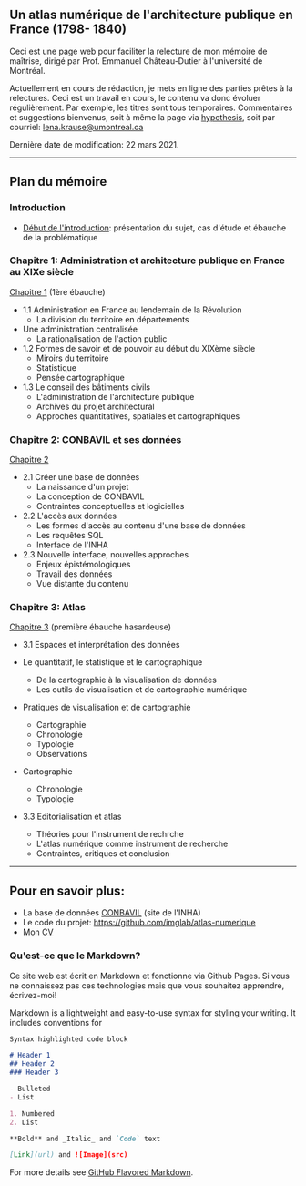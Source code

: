 ## Un atlas numérique de l'architecture publique en France (1798- 1840)

Ceci est une page web pour faciliter la relecture de mon mémoire de maîtrise, dirigé par Prof. Emmanuel Château-Dutier à l'université de Montréal.

Actuellement en cours de rédaction, je mets en ligne des parties prêtes à la relectures. Ceci est un travail en cours, le contenu va donc évoluer régulièrement. Par exemple, les titres sont tous temporaires. Commentaires et suggestions bienvenus, soit à même la page via [hypothesis](https://web.hypothes.is/#features), soit par courriel: lena.krause@umontreal.ca

Dernière date de modification: 22 mars 2021.

___



## Plan du mémoire



### Introduction

-  [Début de l'introduction](./Redaction/Introduction_public.md): présentation du sujet, cas d'étude et ébauche de la problématique

### Chapitre 1: Administration et architecture publique en France au XIXe siècle

[Chapitre 1](./Redaction/Chapitre1.md) (1ère ébauche)

- 1.1 Administration en France au lendemain de la Révolution
  - La division du territoire en départements
- Une administration centralisée
  - La rationalisation de l'action public
- 1.2 Formes de savoir et de pouvoir au début du XIXème siècle 
  - Miroirs du territoire
  - Statistique
  - Pensée cartographique
- 1.3 Le conseil des bâtiments civils
  - L'administration de l'architecture publique
  - Archives du projet architectural
  - Approches quantitatives, spatiales et cartographiques



### Chapitre 2: CONBAVIL et ses données

[Chapitre 2](./Redaction/Chapitre2.md) 

- 2.1 Créer une base de données 
  - La naissance d'un projet
  - La conception de CONBAVIL
  - Contraintes conceptuelles et logicielles
- 2.2 L'accès aux données 
  - Les formes d'accès au contenu d'une base de données
  - Les requêtes SQL
  - Interface de l'INHA
- 2.3 Nouvelle interface, nouvelles approches
  - Enjeux épistémologiques 
  - Travail des données
  - Vue distante du contenu

### Chapitre 3: Atlas

[Chapitre 3](./Redaction/Chapitre3.md) (première ébauche hasardeuse)

- 3.1 Espaces et interprétation des données 
- Le quantitatif, le statistique et le cartographique
  - De la cartographie à la visualisation de données 
  - Les outils de visualisation et de cartographie numérique
- Pratiques de visualisation et de cartographie
  - Cartographie
  - Chronologie
  - Typologie
  - Observations
- Cartographie
  - Chronologie
  - Typologie
- 3.3 Editorialisation et atlas

  - Théories pour l'instrument de rechrche
  - L'atlas numérique comme instrument de recherche
  - Contraintes, critiques et conclusion


___

## Pour en savoir plus:

- La base de données [CONBAVIL](https://www.inha.fr/fr/ressources/outils-documentaires/conseil-des-batiments-civils-conbavil.html) (site de l'INHA)
- Le code du projet: https://github.com/imglab/atlas-numerique
- Mon [CV](lenamk.site)



### Qu'est-ce que le Markdown? 

Ce site web est écrit en Markdown et fonctionne via Github Pages. Si vous ne connaissez pas ces technologies mais que vous souhaitez apprendre, écrivez-moi!

Markdown is a lightweight and easy-to-use syntax for styling your writing. It includes conventions for

```markdown
Syntax highlighted code block

# Header 1
## Header 2
### Header 3

- Bulleted
- List

1. Numbered
2. List

**Bold** and _Italic_ and `Code` text

[Link](url) and ![Image](src)
```

For more details see [GitHub Flavored Markdown](https://guides.github.com/features/mastering-markdown/).